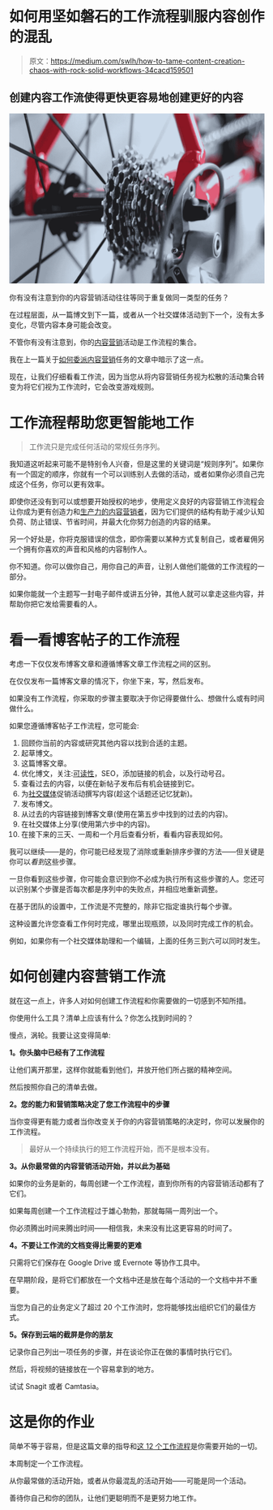 # 如何用坚如磐石的工作流程驯服内容创作的混乱

> 原文：<https://medium.com/swlh/how-to-tame-content-creation-chaos-with-rock-solid-workflows-34cacd159501>

## 创建内容工作流使得更快更容易地创建更好的内容

![](img/00bb9b6d8d3030a3d667ca40893a0b7a.png)

你有没有注意到你的内容营销活动往往等同于重复做同一类型的任务？

在过程层面，从一篇博文到下一篇，或者从一个社交媒体活动到下一个，没有太多变化，尽管内容本身可能会改变。

不管你有没有注意到，你的[内容营销](http://www.copyblogger.com/content-marketing/)活动是工作流程的集合。

我在上一篇关于[如何委派内容营销](http://www.copyblogger.com/delegate-content-marketing/)任务的文章中暗示了这一点。

现在，让我们仔细看看工作流，因为当您从将内容营销任务视为松散的活动集合转变为将它们视为工作流时，它会改变游戏规则。

# 工作流程帮助您更智能地工作

> 工作流只是完成任何活动的常规任务序列。

我知道这听起来可能不是特别令人兴奋，但是这里的关键词是“规则序列”。如果你有一个固定的顺序，你就有一个可以训练别人去做的活动，或者如果你必须自己完成这个任务，你可以更有效率。

即使你还没有到可以或想要开始授权的地步，使用定义良好的内容营销工作流程会让你成为更有创造力和[生产力的内容营销者](http://www.copyblogger.com/productive-content-marketer/)，因为它们提供的结构有助于减少认知负荷、防止错误、节省时间，并最大化你努力创造的内容的结果。

另一个好处是，你将克服错误的信念，即你需要以某种方式复制自己，或者雇佣另一个拥有你喜欢的声音和风格的内容制作人。

你不知道。你可以做你自己，用你自己的声音，让别人做他们能做的工作流程的一部分。

如果你能就一个主题写一封电子邮件或讲五分钟，其他人就可以拿走这些内容，并帮助你把它发给需要看的人。

# 看一看博客帖子的工作流程

考虑一下仅仅发布博客文章和遵循博客文章工作流程之间的区别。

在仅仅发布一篇博客文章的情况下，你坐下来，写，然后发布。

如果没有工作流程，你采取的步骤主要取决于你记得要做什么、想做什么或有时间做什么。

如果您遵循博客帖子工作流程，您可能会:

1.  回顾你当前的内容或研究其他内容以找到合适的主题。
2.  起草博文。
3.  这篇博客文章。
4.  优化博文，关注:[可读性](http://www.copyblogger.com/online-content-consumption/)，SEO，添加链接的机会，以及行动号召。
5.  查看过去的内容，以便在新帖子发布后有机会链接到它。
6.  为[社交媒体](http://www.copyblogger.com/social-media-marketing-steps/)促销活动撰写内容(趁这个话题还记忆犹新)。
7.  发布博文。
8.  从过去的内容链接到博客文章(使用在第五步中找到的过去的内容)。
9.  在社交媒体上分享(使用第六步中的内容)。
10.  在接下来的三天、一周和一个月后查看分析，看看内容表现如何。

我可以继续——是的，你可能已经发现了消除或重新排序步骤的方法——但关键是你可以*看到*这些步骤。

一旦你看到这些步骤，你可能会意识到你不必成为执行所有这些步骤的人。您还可以识别某个步骤是否每次都是序列中的失败点，并相应地重新调整。

在基于团队的设置中，工作流是不完整的，除非它指定谁执行每个步骤。

这种设置允许您查看工作何时完成，哪里出现瓶颈，以及同时完成工作的机会。

例如，如果你有一个社交媒体助理和一个编辑，上面的任务三到六可以同时发生。

# 如何创建内容营销工作流

就在这一点上，许多人对如何创建工作流程和你需要做的一切感到不知所措。

你使用什么工具？清单上应该有什么？你怎么找到时间的？

慢点，涡轮。我要让这变得简单:

**1。你头脑中已经有了工作流程**

让他们离开那里，这样你就能看到他们，并放开他们所占据的精神空间。

然后按照你自己的清单去做。

**2。您的能力和营销策略决定了您工作流程中的步骤**

当你变得更有能力或者当你改变关于你的内容营销策略的决定时，你可以发展你的工作流程。

> 最好从一个持续执行的短工作流程开始，而不是根本没有。

**3。从你最常做的内容营销活动开始，并以此为基础**

如果你的业务是新的，每周创建一个工作流程，直到你所有的内容营销活动都有了它们。

如果每周创建一个工作流程过于雄心勃勃，那就每隔一周列出一个。

你必须腾出时间来腾出时间——相信我，未来没有比这更容易的时间了。

**4。不要让工作流的文档变得比需要的更难**

只需将它们保存在 Google Drive 或 Evernote 等协作工具中。

在早期阶段，是将它们都放在一个文档中还是放在每个活动的一个文档中并不重要。

当您为自己的业务定义了超过 20 个工作流时，您将能够找出组织它们的最佳方式。

**5。保存到云端的截屏是你的朋友**

记录你自己列出一项任务的步骤，并在谈论你正在做的事情时执行它们。

然后，将视频的链接放在一个容易拿到的地方。

试试 Snagit 或者 Camtasia。

# 这是你的作业

简单不等于容易，但是这篇文章的指导和[这 12 个工作流程](http://www.copyblogger.com/delegate-content-marketing/)是你需要开始的一切。

本周制定一个工作流程。

从你最常做的活动开始，或者从你最混乱的活动开始——可能是同一个活动。

善待你自己和你的团队，让他们更聪明而不是更努力地工作。
